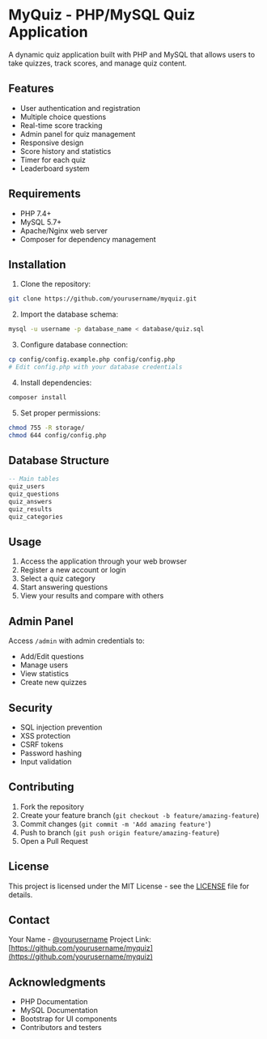 # MyQuiz - PHP/MySQL Quiz Application

A dynamic quiz application built with PHP and MySQL that allows users to take quizzes, track scores, and manage quiz content.

## Features

- User authentication and registration
- Multiple choice questions
- Real-time score tracking
- Admin panel for quiz management
- Responsive design
- Score history and statistics
- Timer for each quiz
- Leaderboard system

## Requirements

- PHP 7.4+
- MySQL 5.7+
- Apache/Nginx web server
- Composer for dependency management

## Installation

1. Clone the repository:
```bash
git clone https://github.com/yourusername/myquiz.git
```

2. Import the database schema:
```bash
mysql -u username -p database_name < database/quiz.sql
```

3. Configure database connection:
```bash
cp config/config.example.php config/config.php
# Edit config.php with your database credentials
```

4. Install dependencies:
```bash
composer install
```

5. Set proper permissions:
```bash
chmod 755 -R storage/
chmod 644 config/config.php
```

## Database Structure

```sql
-- Main tables
quiz_users
quiz_questions
quiz_answers
quiz_results
quiz_categories
```

## Usage

1. Access the application through your web browser
2. Register a new account or login
3. Select a quiz category
4. Start answering questions
5. View your results and compare with others

## Admin Panel

Access `/admin` with admin credentials to:
- Add/Edit questions
- Manage users
- View statistics
- Create new quizzes

## Security

- SQL injection prevention
- XSS protection
- CSRF tokens
- Password hashing
- Input validation

## Contributing

1. Fork the repository
2. Create your feature branch (`git checkout -b feature/amazing-feature`)
3. Commit changes (`git commit -m 'Add amazing feature'`)
4. Push to branch (`git push origin feature/amazing-feature`)
5. Open a Pull Request

## License

This project is licensed under the MIT License - see the [LICENSE](LICENSE) file for details.

## Contact

Your Name - [@yourusername](https://twitter.com/yourusername)
Project Link: [https://github.com/yourusername/myquiz](https://github.com/yourusername/myquiz)

## Acknowledgments

- PHP Documentation
- MySQL Documentation
- Bootstrap for UI components
- Contributors and testers
